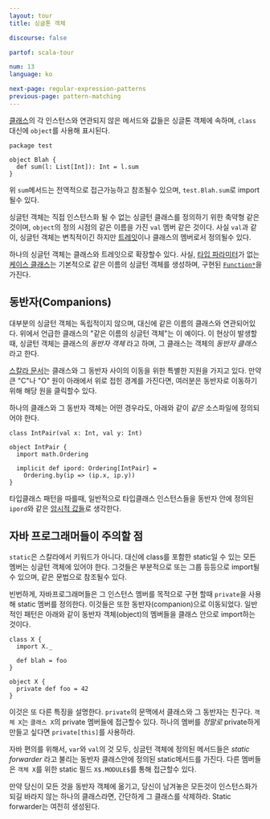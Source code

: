 ```yaml
---
layout: tour
title: 싱글톤 객체

discourse: false

partof: scala-tour

num: 13
language: ko

next-page: regular-expression-patterns
previous-page: pattern-matching
---
```


[클래스](classes.html)의 각 인스턴스와 연관되지 않은 메서드와 값들은 싱글톤 객체에 속하며, `class`대신에 `object`를 사용해 표시된다.

```
package test

object Blah {
  def sum(l: List[Int]): Int = l.sum
}
```

위 `sum`메서드는 전역적으로 접근가능하고 참조될수 있으며, `test.Blah.sum`로 import될수 있다.

싱글턴 객체는 직접 인스턴스화 될 수 없는 싱글턴 클래스를 정의하기 위한 축약형 같은 것이며, `object`의 정의 시점의 같은 이름을 가진 `val` 멤버 같은 것이다. 사실 `val`과 같이, 싱글턴 객체는 변칙적이긴 하지만 [트레잇](traits.html)이나 클래스의 멤버로서 정의될수 있다.

하나의 싱글턴 객체는 클래스와 트레잇으로 확장할수 있다. 사실, [타입 파라미터](generic-classes.html)가 없는 [케이스 클래스](case-classes.html)는 기본적으로 같은 이름의 싱글턴 객체를 생성하며, 구현된 [`Function*`](https://www.scala-lang.org/api/current/scala/Function1.html)을 가진다.

## 동반자(Companions) ##

대부분의 싱글턴 객체는 독립적이지 않으며, 대신에 같은 이름의 클래스와 연관되어있다. 위에서 언급한 클래스의 "같은 이름의 싱글턴 객체"는 이 예이다. 이 현상이 발생할 때, 싱글턴 객체는 클래스의 *동반자 객체* 라고 하며, 그 클래스는 객체의 *동반자 클래스*라고 한다.

[스칼라 문서](/style/scaladoc.html)는 클래스와 그 동반자 사이의 이동을 위한 특별한 지원을 가지고 있다. 만약 큰 "C"나 "O" 원이 아래에서 위로 접힌 경계를 가진다면, 여러분은 동반자로 이동하기 위해 해당 원을 클릭할수 있다.

하나의 클래스와 그 동반자 객체는 어떤 경우라도, 아래와 같이 *같은* 소스파일에 정의되어야 한다.

```tut
class IntPair(val x: Int, val y: Int)

object IntPair {
  import math.Ordering

  implicit def ipord: Ordering[IntPair] =
    Ordering.by(ip => (ip.x, ip.y))
}
```

타입클래스 패턴을 따를때, 일반적으로 타입클래스 인스턴스들을 동반자 안에 정의된 `ipord`와 같은 [암시적 값들](implicit-parameters.html)로 생각한다.

## 자바 프로그래머들이 주의할 점 ##

`static`은 스칼라에서 키워드가 아니다. 대신에 class를 포함한 static일 수 있는 모든 멤버는 싱글턴 객체에 있어야 한다. 그것들은 부분적으로 또는 그룹 등등으로 import될수 있으며, 같은 문법으로 참조될수 있다.

빈번하게, 자바프로그래머들은 그 인스턴스 멤버를 목적으로 구현 할때 `private`을 사용해 static 멤버를 정의한다. 이것들은 또한 동반자(companion)으로 이동되었다. 일반적인 패턴은 아래와 같이 동반자 객체(object)의 멤버들을 클래스 안으로 import하는 것이다.

```
class X {
  import X._

  def blah = foo
}

object X {
  private def foo = 42
}
```

이것은 또 다른 특징을 설명한다. `private`의 문맥에서 클래스와 그 동반자는 친구다. `객체 X`는 `클래스 X`의 private 멤버들에 접근할수 있다. 하나의 멤버를 *정말로* private하게 만들고 싶다면 `private[this]`를 사용하라.

자바 편의를 위해서, `var`와 `val`의 것 모두, 싱글턴 객체에 정의된 메서드들은 *static forwarder* 라고 불리는 동반자 클래스안에 정의된 static메서드를 가진다. 다른 멤버들은 `객체 X`를 위한 static 필드 `X$.MODULE$`를 통해 접근할수 있다.

만약 당신이 모든 것을 동반자 객체에 옮기고, 당신이 남겨놓은 모든것이 인스턴스화가 되길 바라지 않는 하나의 클래스라면, 간단하게 그 클래스를 삭제하라. Static forwarder는 여전히 생성된다.
